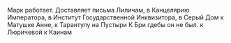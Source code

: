 Марк работает.
Доставляет письма Лиличам, 
в Канцелярию Императора, 
в Институт Государственной Инквизитора, 
в Серый Дом к Матушке Анне, 
к Тарантулу на Пустыри
К Бри гдебы он не был. 
к Люричевой 
к Каинам
